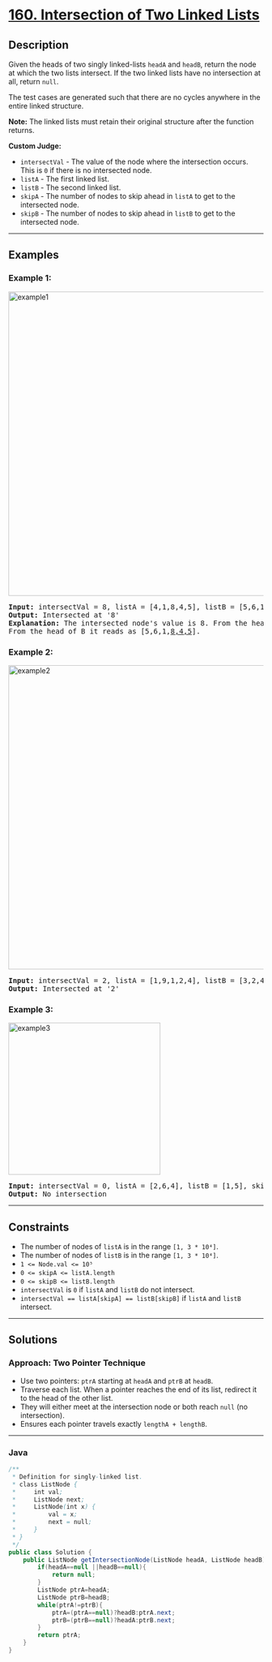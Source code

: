 # [160. Intersection of Two Linked Lists](https://leetcode.com/problems/intersection-of-two-linked-lists)

## Description

<!-- description:start -->

<p>Given the heads of two singly linked-lists <code>headA</code> and <code>headB</code>, return the node at which the two lists intersect. If the two linked lists have no intersection at all, return <code>null</code>.</p>

<p>The test cases are generated such that there are no cycles anywhere in the entire linked structure.</p>

<p><strong>Note:</strong> The linked lists must retain their original structure after the function returns.</p>

<p><strong>Custom Judge:</strong></p>
<ul>
  <li><code>intersectVal</code> - The value of the node where the intersection occurs. This is <code>0</code> if there is no intersected node.</li>
  <li><code>listA</code> - The first linked list.</li>
  <li><code>listB</code> - The second linked list.</li>
  <li><code>skipA</code> - The number of nodes to skip ahead in <code>listA</code> to get to the intersected node.</li>
  <li><code>skipB</code> - The number of nodes to skip ahead in <code>listB</code> to get to the intersected node.</li>
</ul>

<!-- description:end -->

---

## Examples

### Example 1:
<img alt="example1" src="https://assets.leetcode.com/uploads/2021/03/05/160_example_1_1.png" style="width: 600px;" />
<pre>
<strong>Input:</strong> intersectVal = 8, listA = [4,1,8,4,5], listB = [5,6,1,8,4,5], skipA = 2, skipB = 3
<strong>Output:</strong> Intersected at '8'
<strong>Explanation:</strong> The intersected node's value is 8. From the head of A it reads as [4,1,<u>8,4,5</u>]. 
From the head of B it reads as [5,6,1,<u>8,4,5</u>].
</pre>

### Example 2:
<img alt="example2" src="https://assets.leetcode.com/uploads/2021/03/05/160_example_2.png" style="width: 600px;" />
<pre>
<strong>Input:</strong> intersectVal = 2, listA = [1,9,1,2,4], listB = [3,2,4], skipA = 3, skipB = 1
<strong>Output:</strong> Intersected at '2'
</pre>

### Example 3:
<img alt="example3" src="https://assets.leetcode.com/uploads/2021/03/05/160_example_3.png" style="width: 300px;" />
<pre>
<strong>Input:</strong> intersectVal = 0, listA = [2,6,4], listB = [1,5], skipA = 3, skipB = 2
<strong>Output:</strong> No intersection
</pre>

---

## Constraints

- The number of nodes of `listA` is in the range `[1, 3 * 10⁴]`.
- The number of nodes of `listB` is in the range `[1, 3 * 10⁴]`.
- `1 <= Node.val <= 10⁵`
- `0 <= skipA <= listA.length`
- `0 <= skipB <= listB.length`
- `intersectVal` is `0` if `listA` and `listB` do not intersect.
- `intersectVal == listA[skipA] == listB[skipB]` if `listA` and `listB` intersect.

---

## Solutions

### Approach: Two Pointer Technique

- Use two pointers: `ptrA` starting at `headA` and `ptrB` at `headB`.
- Traverse each list. When a pointer reaches the end of its list, redirect it to the head of the other list.
- They will either meet at the intersection node or both reach `null` (no intersection).
- Ensures each pointer travels exactly `lengthA + lengthB`.

---

### Java

```java
/**
 * Definition for singly-linked list.
 * class ListNode {
 *     int val;
 *     ListNode next;
 *     ListNode(int x) {
 *         val = x;
 *         next = null;
 *     }
 * }
 */
public class Solution {
    public ListNode getIntersectionNode(ListNode headA, ListNode headB) {
        if(headA==null ||headB==null){
            return null;
        }
        ListNode ptrA=headA;
        ListNode ptrB=headB;
        while(ptrA!=ptrB){
            ptrA=(ptrA==null)?headB:ptrA.next;
            ptrB=(ptrB==null)?headA:ptrB.next;
        }
        return ptrA;
    }
}
